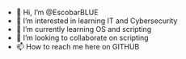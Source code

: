 - 👋 Hi, I’m @EscobarBLUE
- 👀 I’m interested in learning IT and Cybersecurity
- 🌱 I’m currently learning OS and scripting 
- 💞️ I’m looking to collaborate on scripting
- 📫 How to reach me here on GITHUB

<!---
EscobarBLUE/EscobarBLUE is a ✨ special ✨ repository because its `README.md` (this file) appears on your GitHub profile.
You can click the Preview link to take a look at your changes.
--->

